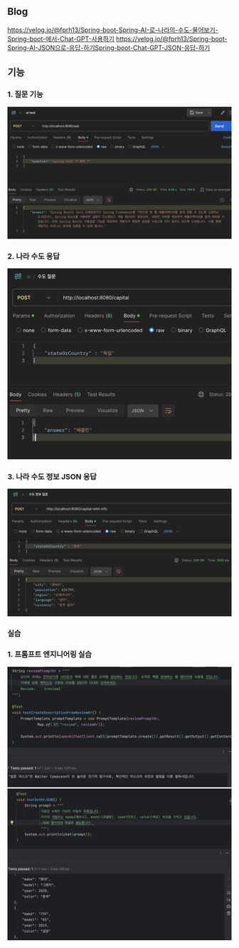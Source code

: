 ## Blog

https://velog.io/@fprh13/Spring-boot-Spring-AI-로-나라의-수도-물어보기-Spring-boot-에서-Chat-GPT-사용하기
https://velog.io/@fprh13/Spring-boot-Spring-AI-JSON으로-응답-하기Spring-boot-Chat-GPT-JSON-응답-하기
## 기능

### 1. 질문 기능
<img src="./images/ask.png">

<br>

### 2. 나라 수도 응답
<img src="./images/capital.png">

<br>

### 3. 나라 수도 정보 JSON 응답
<img src="images/capital-with-info.png">

<br>

### 실습

### 1. 프롬프트 엔지니어링 실습
<img src="images/prompt.png">

<br>

<img src="images/promptCar.png">
